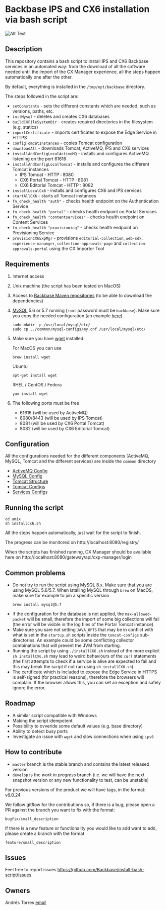 # Backbase IPS and CX6 installation via bash script

![Alt Text](install.gif)

## Description

This repository contains a bash script to install IPS and CX6 Backbase services in an automated way: from the download
of all the software needed until the import of the CX Manager experience, all the steps happen automatically one after the
other.

By default, everything is installed in the `/tmp/opt/backbase` directory.

The steps followed in the script are:

* `setConstants` - sets the different constants which are needed, such as versions, paths, etc.
* `initMysql` - deletes and creates CX6 databases
* `buildCXFileSystemDir` - creates required directories in the filesystem (e.g. statics)
* `importCertificate` - imports certificates to expose the Edge Service in HTTPS
* `configTomcatInstances` - copies Tomcat configuration
* `downloadAll` - downloads Tomcat, ActiveMQ, IPS and CX6 services
* `installAndConfigLocalActiveMQ` - installs and configures ActiveMQ listening on the port 61616
* `installAndConfigLocalTomcat` - installs and configures the different Tomcat instances
  * IPS Tomcat - HTTP : 8080
  * CX6 Portal Tomcat - HTTP : 8081
  * CX6 Editorial Tomcat - HTTP : 8082
* `installLocalCx6` - installs and configures CX6 and IPS services
* `startAllCX6` - starts all Tomcat instances
* `fn_check_health "auth"` - checks health endpoint on the Authentication Service
* `fn_check_health "portal"` - checks health endpoint on Portal Services
* `fn_check_health "contentservices"` - checks health endpoint on Content Services
* `fn_check_health "provisioning"` - checks health endpoint on Provisioning Service
* `provisionCX6ExpMgr` - provisions `editorial-collection`, `web-sdk`, `experience-mananger`, `collection-approvals-page` and `collection-approvals-portal` using the CX Importer Tool


## Requirements

1. Internet access

2. Unix machine (the script has been tested on MacOS)

3. Access to [Backbase Maven repositories](https://repo.backbase.com/) (to be able to download the dependencies)

4. [MySQL](https://www.mysql.com/downloads/) 5.6 or 5.7 running (`root` password must be `backbase`). Make sure you copy the needed configuration (an example [here](common/mysql-configs/my.cnf)).
    ```
    sudo mkdir -p /usr/local/mysql/etc/
    sudo cp ../common/mysql-configs/my.cnf /usr/local/mysql/etc/
    ```

5. Make sure you have [wget](https://www.gnu.org/software/wget/) installed:

    For MacOS you can use
    ```
    brew install wget
    ```

    Ubuntu
    ```
    apt-get install wget
    ```

    RHEL / CentOS / Fedora
    ```
    yum install wget
    ```
5. The following ports must be free
   * 61616 (will be used by ActiveMQ)
   * 8080/8443 (will be used by IPS Tomcat)
   * 8081 (will be used by CX6 Portal Tomcat)
   * 8082 (will be used by CX6 Editorial Tomcat)


## Configuration

All the configurations needed for the different components (ActiveMQ, MySQL, Tomcat and the different services) are inside the `common` directory

- [ActiveMQ Config](common/activemq-configs)
- [MySQL Config](common/mysql-configs)
- [Tomcat Structure](common/tomcat-structure)
- [Tomcat Configs](common/tomcat-configs)
- [Services Configs](common/service-configs)


## Running the script

    cd unix
    sh installcx6.sh
    
All the steps happen automatically, just wait for the script to finish.

The progress can be monitored on http://localhost:8080/registry/

When the scripts has finished running, CX Manager should be available here on http://localhost:8080/gateway/api/cxp-manager/login


## Common problems
* Do not try to run the script using MySQL 8.x. Make sure that you are using MySQL 5.6/5.7. When istalling MySQL through `brew` on MacOS, make sure for example to pin a specific version
    ```
    brew install mysql@5.7
    ```
* If the configuration for the database is not applied, the `max-allowed-packet` will be small, therefore the import of some big collections will fail (the error will be visible in the log files of the Portal Tomcat instance).
* Make sure you sare not setting `JAVA_OPTS` that may be in conflict with what is set in the `startup.sh` scripts inside the `tomcat-configs` sub-directories. An example could be some conflicting collector combinations that will prevent the JVM from starting.
* Running the script by using `./installCX6.sh` instead of the more explicit `sh installCX6.sh` may lead to weird behaviours of the `curl` statements (the first attempts to check if a service is alive are expected to fail and this may break the script if not run using `sh installCX6.sh`). 
* The certificate which is included to expose the Edge Service in HTTPS is self-signed (for practical reasons), therefore the browsers will complain. If the browser allows this, you can set an exception and safely ignore the error.


## Roadmap

* A similar script compatible with Windows
* Making the script idempotent
* Possibility to ovveride some default values (e.g. base directory)
* Ability to detect busy ports
* Investigate an issue with `wget` and slow connections when using `ipv6`


## How to contribute
* `master` branch is the stable branch and contains the latest released version
* `develop` is the *work in progress* branch (i.e. we will have the next snapshot version or any new functionality to test, can be unstable)

For previous versions of the product we will have tags, in the format: v6.0.24

We follow gitflow for the contributions so, if there is a bug, please open a PR against the branch you want to fix with the format:

    bugfix/small_description

If there is a new feature or functionality you would like to add want to add, please create a branch with the format 

    feature/small_description
    

## Issues

Feel free to report issues https://github.com/Backbase/install-bash-script/issues


## Owners

Andrés Torres [email](mailto:andres@backbase.com)
